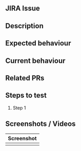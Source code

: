 <!-- Remove any sections deemed unnecessary for your issue -->
## JIRA Issue

<!-- Please use this format [ticket title](link to Jira) -->

## Description

<!-- Briefly describe what this pull request is about -->

<!-- BUGS ONLY -->
## Expected behaviour

## Current behaviour
<!-- /BUGS ONLY -->

## Related PRs

<!-- Mention the PR Link -->

## Steps to test
1. Step 1

## Screenshots / Videos

| Screenshot |
| ---------- |
| <!-- Put the image here --> |
